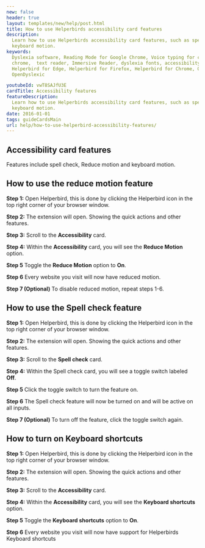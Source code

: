 ```yaml
---
new: false
header: true
layout: templates/new/help/post.html
title: How to use Helperbirds accessibility card features
description:
  Learn how to use Helperbirds accessibility card features, such as spell check, Reduce motion and
  keyboard motion.
keywords:
  Dyslexia software, Reading Mode for Google Chrome, Voice typing for chrome, Text to speech for
  chrome,  text reader, Immersive Reader, dyslexia fonts, accessibility software, dyslexia software,
  Helperbird for Edge, Helperbird for Firefox, Helperbird for Chrome, Opendyslexic for Chrome,
  OpenDyslexic

youtubeId: vwT8SAJfU3E
cardTitle: Accessibility features
featureDescription:
  Learn how to use Helperbirds accessibility card features, such as spell check, Reduce motion and
  keyboard motion.
date: 2016-01-01
tags: guideCardsMain
url: help/how-to-use-helperbird-accessibility-features/
---
```


## Accessibility card features

Features include spell check, Reduce motion and keyboard motion.

## How to use the reduce motion feature

**Step 1:** Open Helperbird, this is done by clicking the Helperbird icon in the top right corner of your browser window.

**Step 2:** The extension will open. Showing the quick actions and other features.

**Step 3:** Scroll to the **Accessibility** card.

**Step 4:** Within the **Accessibility** card, you will see the **Reduce Motion** option.

**Step 5** Toggle the **Reduce Motion** option to **On**.

**Step 6** Every website you visit will now have reduced motion.

**Step 7 (Optional)** To disable reduced motion, repeat steps 1-6.


## How to use the Spell check feature

**Step 1:** Open Helperbird, this is done by clicking the Helperbird icon in the top right corner of your browser window.

**Step 2:** The extension will open. Showing the quick actions and other features.

**Step 3:** Scroll to the **Spell check** card.

**Step 4:** Within the Spell check card, you will see a toggle switch labeled **Off**.

**Step 5** Click the toggle switch to turn the feature on.

**Step 6** The Spell check feature will now be turned on and will be active on all inputs.

**Step 7 (Optional)** To turn off the feature, click the toggle switch again.


## How to turn on Keyboard shortcuts

**Step 1:** Open Helperbird, this is done by clicking the Helperbird icon in the top right corner of your browser window.

**Step 2:** The extension will open. Showing the quick actions and other features.

**Step 3:** Scroll to the **Accessibility** card.

**Step 4:** Within the **Accessibility** card, you will see the **Keyboard shortcuts** option.

**Step 5** Toggle the **Keyboard shortcuts** option to **On**.

**Step 6** Every website you visit will now have support for Helperbirds Keyboard shortcuts

